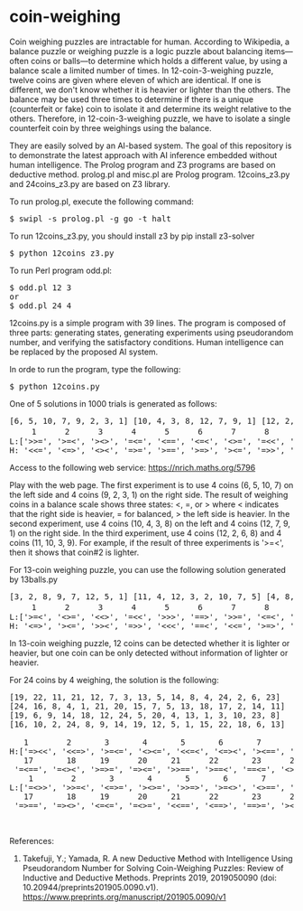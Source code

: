 # coin-weighing
Coin weighing puzzles are intractable for human. 
According to Wikipedia, a balance puzzle or weighing puzzle is a logic puzzle about balancing items—often coins or balls—to determine which holds a different value, by using a balance scale a limited number of times. In 12-coin-3-weighing puzzle, twelve coins are given where eleven of which are identical. If one is different, we don't know whether it is heavier or lighter than the others. The balance may be used three times to determine if there is a unique (counterfeit or fake) coin to isolate it and determine its weight relative to the others. Therefore, in 12-coin-3-weighing puzzle, we have to isolate a single counterfeit coin by three weighings using the balance.

They are easily solved by an AI-based system. 
The goal of this repository is to demonstrate the latest approach with AI inference embedded without human intelligence. 
The Prolog program and Z3 programs are based on deductive method. prolog.pl and misc.pl are Prolog program. 12coins_z3.py and 24coins_z3.py are based on Z3 library.

To run prolog.pl, execute the following command:
<pre>
$ swipl -s prolog.pl -g go -t halt
</pre>
To run 12coins_z3.py, you should install z3 by pip install z3-solver
<pre>
$ python 12coins_z3.py
</pre>

To run Perl program odd.pl:
<pre>
$ odd.pl 12 3
or
$ odd.pl 24 4
</pre>

12coins.py is a simple program with 39 lines. 
The program is composed of three parts: generating states, generating experiments using pseudorandom number, and verifying the satisfactory conditions. 
Human intelligence can be replaced by the proposed AI system.

In orde to run the program, type the following:
<pre>
$ python 12coins.py
</pre>
One of 5 solutions in 1000 trials is generated as follows:
<pre>
[6, 5, 10, 7, 9, 2, 3, 1] [10, 4, 3, 8, 12, 7, 9, 1] [12, 2, 6, 8, 11, 10, 3, 9]
　   1      2      3      4      5      6      7      8      9      10     11     12    
L:['>>=', '>=<', '><>', '=<=', '<==', '<=<', '<>=', '=<<', '>>>', '<<>', '==>', '=><', 
H: '<<=', '<=>', '<><', '=>=', '>==', '>=>', '><=', '=>>', '<<<', '>><', '==<', '=<>']
</pre>
Access to the following web service:
https://nrich.maths.org/5796

Play with the web page. The first experiment is to use 4 coins (6, 5, 10, 7) on the left side and 4 coins (9, 2, 3, 1) on the right side.
The result of weighing coins in a balance scale shows three states: <, =, or > where < indicates that the right side is heavier, = for balanced, > the left side is heavier.
In the second experiment, use 4 coins (10, 4, 3, 8) on the left and 4 coins (12, 7, 9, 1) on the right side.
In the third experiment, use 4 coins (12, 2, 6, 8) and 4 coins (11, 10, 3, 9).
For example, if the result of three experiments is '>=<', then it shows that coin#2 is lighter.

For 13-coin weighing puzzle, you can use the following solution generated by 13balls.py
<pre>
[3, 2, 8, 9, 7, 12, 5, 1] [11, 4, 12, 3, 2, 10, 7, 5] [4, 8, 12, 1, 11, 6, 5, 3]
　   1      2      3      4      5      6      7      8      9      10     11     12     13
L:['>=<', '<>=', '<<>', '=<<', '>>>', '==>', '>>=', '<=<', '<==', '=>=', '=<>', '><<', '===', 
H: '<=>', '><=', '>><', '=>>', '<<<', '==<', '<<=', '>=>', '>==', '=<=', '=><', '<>>', '===']
</pre>

In 13-coin weighing puzzle, 12 coins can be detected whether it is lighter or heavier, but one coin can be only detected without information of lighter or heavier.


For 24 coins by 4 weighing, the solution is the following:
<pre>
[19, 22, 11, 21, 12, 7, 3, 13, 5, 14, 8, 4, 24, 2, 6, 23]
[24, 16, 8, 4, 1, 21, 20, 15, 7, 5, 13, 18, 17, 2, 14, 11]
[19, 6, 9, 14, 18, 12, 24, 5, 20, 4, 13, 1, 3, 10, 23, 8]
[16, 10, 2, 24, 8, 9, 14, 19, 12, 5, 1, 15, 22, 18, 6, 13]

   1        2       3       4       5       6       7       8       9       10      11      12      13      14      15      16
H:['=><<', '<<=>', '>=<=', '<><=', '<<=<', '<=><', '><==', '<>=>', '==>>', '==<>', '>===', '>=><', '=<<=', '<<>>', '===<', '=>=>', 
   17       18     19      20     21      22       23      24
 '=<==', '=<><', '>=>=', '=><=', '>>==', '>==<', '==<=', '<>>>']
    1        2       3       4       5       6       7       8       9       10      11      12      13      14      15      16
L:['=<>>', '>>=<', '<=>=', '><>=', '>>=>', '>=<>', '<>==', '><=<', '==<<', '==><', '<===', '<=<>', '=>>=', '>><<', '===>', '=<=<', 
   17       18     19      20     21      22       23      24
 '=>==', '=><>', '<=<=', '=<>=', '<<==', '<==>', '==>=', '><<<']
 
 </pre>
 
 References:
 1. Takefuji, Y.; Yamada, R. A new Deductive Method with Intelligence Using Pseudorandom Number for Solving Coin-Weighing Puzzles: Review of Inductive and Deductive Methods. Preprints 2019, 2019050090 (doi: 10.20944/preprints201905.0090.v1).
 https://www.preprints.org/manuscript/201905.0090/v1
